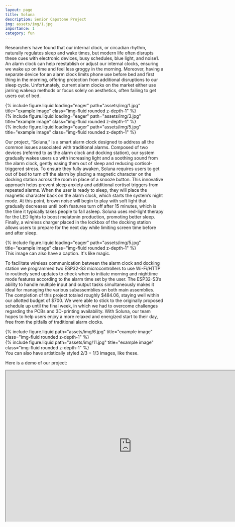 ```yaml
---
layout: page
title: Soluna
description: Senior Capstone Project
img: assets/img/1.jpg
importance: 1
category: fun
---
```


Researchers have found that our internal clock, or circadian rhythm, naturally regulates sleep and wake times, but modern life often disrupts these cues with electronic devices, busy schedules, blue light, and noise1. An alarm clock can help reestablish or adjust our internal clocks, ensuring we wake up on time and feel less groggy in the morning. Moreover, having a separate device for an alarm clock limits phone use before bed and first thing in the morning, offering protection from additional disruptions to our sleep cycle. Unfortunately, current alarm clocks on the market either use jarring wakeup methods or focus solely on aesthetics, often failing to get users out of bed.

<div class="row">
    <div class="col-sm mt-3 mt-md-0">
        {% include figure.liquid loading="eager" path="assets/img/1.jpg" title="example image" class="img-fluid rounded z-depth-1" %}
    </div>
    <div class="col-sm mt-3 mt-md-0">
        {% include figure.liquid loading="eager" path="assets/img/3.jpg" title="example image" class="img-fluid rounded z-depth-1" %}
    </div>
    <div class="col-sm mt-3 mt-md-0">
        {% include figure.liquid loading="eager" path="assets/img/5.jpg" title="example image" class="img-fluid rounded z-depth-1" %}
    </div>
</div>

Our project, “Soluna,” is a smart alarm clock designed to address all the common issues associated with traditional alarms. Composed of two devices (referred to as the alarm clock and docking station), our system gradually wakes users up with increasing light and a soothing sound from the alarm clock, gently easing them out of sleep and reducing cortisol-triggered stress. To ensure they fully awaken, Soluna requires users to get out of bed to turn off the alarm by placing a magnetic character on the docking station across the room in place of a snooze button. This innovative approach helps prevent sleep anxiety and additional cortisol triggers from repeated alarms. When the user is ready to sleep, they will place the magnetic character back on the alarm clock, which starts the system’s night mode. At this point, brown noise will begin to play with soft light that gradually decreases until both features turn off after 15 minutes, which is the time it typically takes people to fall asleep. Soluna uses red-light therapy for the LED lights to boost melatonin production, promoting better sleep. Finally, a wireless charger placed in the lockbox of the docking station allows users to prepare for the next day while limiting screen time before and after sleep.

<div class="row">
    <div class="col-sm mt-3 mt-md-0">
        {% include figure.liquid loading="eager" path="assets/img/5.jpg" title="example image" class="img-fluid rounded z-depth-1" %}
    </div>
</div>
<div class="caption">
    This image can also have a caption. It's like magic.
</div>

To facilitate wireless communication between the alarm clock and docking station we programmed two ESP32-S3 microcontrollers to use Wi-Fi/HTTP to routinely send updates to check when to initiate morning and nighttime mode features according to the alarm time set by the user. The ESP32-S3’s ability to handle multiple input and output tasks simultaneously makes it ideal for managing the various subassemblies on both main assemblies. The completion of this project totaled roughly $484.06, staying well within our allotted budget of $700. We were able to stick to the originally proposed schedule up until the final week, in which we had to overcome challenges regarding the PCBs and 3D-printing availability. With Soluna, our team hopes to help users enjoy a more relaxed and energized start to their day, free from the pitfalls of traditional alarm clocks.

<div class="row justify-content-sm-center">
    <div class="col-sm-8 mt-3 mt-md-0">
        {% include figure.liquid path="assets/img/6.jpg" title="example image" class="img-fluid rounded z-depth-1" %}
    </div>
    <div class="col-sm-4 mt-3 mt-md-0">
        {% include figure.liquid path="assets/img/11.jpg" title="example image" class="img-fluid rounded z-depth-1" %}
    </div>
</div>
<div class="caption">
    You can also have artistically styled 2/3 + 1/3 images, like these.
</div>

Here is a demo of our project:
<iframe src="https://drive.google.com/file/d/12TOcmPRRdOB98h9GDSzLtB5e6Etb27-I/preview" width="800" height="480" allow="autoplay"></iframe>
